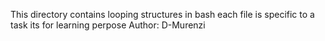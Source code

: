 This directory contains looping structures in bash
each file is specific to a task
its for learning perpose
Author: D-Murenzi
